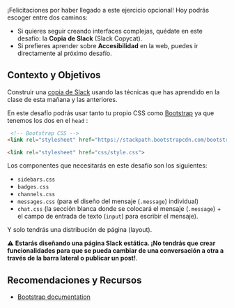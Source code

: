 ¡Felicitaciones por haber llegado a este ejercicio opcional! Hoy podrás escoger entre dos caminos:
- Si quieres seguir creando interfaces complejas, quédate en este desafío: la **Copia de Slack** (Slack Copycat).
- Si prefieres aprender sobre **Accesibilidad** en la web, puedes ir directamente al próximo desafío.

## Contexto y Objetivos

 Construir una [copia de Slack](https://lewagon.github.io/bootstrap-challenges/12-Slack/) usando las técnicas que has aprendido en la clase de esta mañana y las anteriores.

En este desafío podrás usar tanto tu propio CSS como [Bootstrap](https://getbootstrap.com/) ya que tenemos los dos en el `head` :

```html
 <!-- Bootstrap CSS -->
<link rel="stylesheet" href="https://stackpath.bootstrapcdn.com/bootstrap/4.5.2/css/bootstrap.min.css">

<link rel="stylesheet" href="css/style.css">
```

Los componentes que necesitarás en este desafío son los siguientes:

- `sidebars.css`
- `badges.css`
- `channels.css`
- `messages.css` (para el diseño del mensaje (`.message`) individual)
- `chat.css` (la sección blanca donde se colocará el mensaje (`.message`) + el campo de entrada de texto (`input`) para escribir el mensaje).

Y solo tendrás una distribución de página (layout).

⚠️ **Estarás diseñando una página Slack estática. ¡No tendrás que crear funcionalidades para que se pueda cambiar de una conversación a otra a través de la barra lateral o publicar un post!**.

## Recomendaciones y Recursos

- [Bootstrap documentation](https://getbootstrap.com/)
